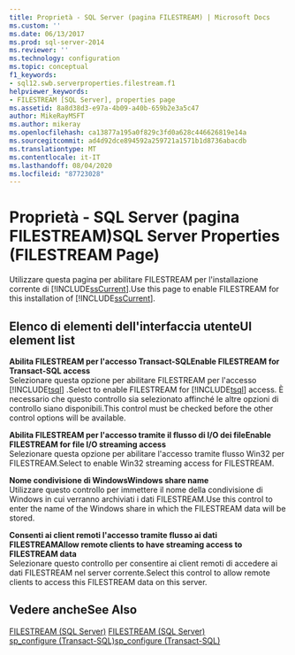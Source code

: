 ```yaml
---
title: Proprietà - SQL Server (pagina FILESTREAM) | Microsoft Docs
ms.custom: ''
ms.date: 06/13/2017
ms.prod: sql-server-2014
ms.reviewer: ''
ms.technology: configuration
ms.topic: conceptual
f1_keywords:
- sql12.swb.serverproperties.filestream.f1
helpviewer_keywords:
- FILESTREAM [SQL Server], properties page
ms.assetid: 8a8d38d3-e97a-4b09-a40b-659b2e3a5c47
author: MikeRayMSFT
ms.author: mikeray
ms.openlocfilehash: ca13877a195a0f829c3fd0a628c446626819e14a
ms.sourcegitcommit: ad4d92dce894592a259721a1571b1d8736abacdb
ms.translationtype: MT
ms.contentlocale: it-IT
ms.lasthandoff: 08/04/2020
ms.locfileid: "87723028"
---
```

# <a name="sql-server-properties-filestream-page"></a><span data-ttu-id="1f057-102">Proprietà - SQL Server (pagina FILESTREAM)</span><span class="sxs-lookup"><span data-stu-id="1f057-102">SQL Server Properties (FILESTREAM Page)</span></span>
  <span data-ttu-id="1f057-103">Utilizzare questa pagina per abilitare FILESTREAM per l'installazione corrente di [!INCLUDE[ssCurrent](../../includes/sscurrent-md.md)].</span><span class="sxs-lookup"><span data-stu-id="1f057-103">Use this page to enable FILESTREAM for this installation of [!INCLUDE[ssCurrent](../../includes/sscurrent-md.md)].</span></span>  
  
## <a name="ui-element-list"></a><span data-ttu-id="1f057-104">Elenco di elementi dell'interfaccia utente</span><span class="sxs-lookup"><span data-stu-id="1f057-104">UI element list</span></span>  
 <span data-ttu-id="1f057-105">**Abilita FILESTREAM per l'accesso Transact-SQL**</span><span class="sxs-lookup"><span data-stu-id="1f057-105">**Enable FILESTREAM for Transact-SQL access**</span></span>  
 <span data-ttu-id="1f057-106">Selezionare questa opzione per abilitare FILESTREAM per l'accesso [!INCLUDE[tsql](../../includes/tsql-md.md)] .</span><span class="sxs-lookup"><span data-stu-id="1f057-106">Select to enable FILESTREAM for [!INCLUDE[tsql](../../includes/tsql-md.md)] access.</span></span> <span data-ttu-id="1f057-107">È necessario che questo controllo sia selezionato affinché le altre opzioni di controllo siano disponibili.</span><span class="sxs-lookup"><span data-stu-id="1f057-107">This control must be checked before the other control options will be available.</span></span>  
  
 <span data-ttu-id="1f057-108">**Abilita FILESTREAM per l'accesso tramite il flusso di I/O dei file**</span><span class="sxs-lookup"><span data-stu-id="1f057-108">**Enable FILESTREAM for file I/O streaming access**</span></span>  
 <span data-ttu-id="1f057-109">Selezionare questa opzione per abilitare l'accesso tramite flusso Win32 per FILESTREAM.</span><span class="sxs-lookup"><span data-stu-id="1f057-109">Select to enable Win32 streaming access for FILESTREAM.</span></span>  
  
 <span data-ttu-id="1f057-110">**Nome condivisione di Windows**</span><span class="sxs-lookup"><span data-stu-id="1f057-110">**Windows share name**</span></span>  
 <span data-ttu-id="1f057-111">Utilizzare questo controllo per immettere il nome della condivisione di Windows in cui verranno archiviati i dati FILESTREAM.</span><span class="sxs-lookup"><span data-stu-id="1f057-111">Use this control to enter the name of the Windows share in which the FILESTREAM data will be stored.</span></span>  
  
 <span data-ttu-id="1f057-112">**Consenti ai client remoti l'accesso tramite flusso ai dati FILESTREAM**</span><span class="sxs-lookup"><span data-stu-id="1f057-112">**Allow remote clients to have streaming access to FILESTREAM data**</span></span>  
 <span data-ttu-id="1f057-113">Selezionare questo controllo per consentire ai client remoti di accedere ai dati FILESTREAM nel server corrente.</span><span class="sxs-lookup"><span data-stu-id="1f057-113">Select this control to allow remote clients to access this FILESTREAM data on this server.</span></span>  
  
## <a name="see-also"></a><span data-ttu-id="1f057-114">Vedere anche</span><span class="sxs-lookup"><span data-stu-id="1f057-114">See Also</span></span>  
 <span data-ttu-id="1f057-115">[FILESTREAM &#40;SQL Server&#41;](../../relational-databases/blob/filestream-sql-server.md) </span><span class="sxs-lookup"><span data-stu-id="1f057-115">[FILESTREAM &#40;SQL Server&#41;](../../relational-databases/blob/filestream-sql-server.md) </span></span>  
 [<span data-ttu-id="1f057-116">sp_configure &#40;Transact-SQL&#41;</span><span class="sxs-lookup"><span data-stu-id="1f057-116">sp_configure &#40;Transact-SQL&#41;</span></span>](/sql/relational-databases/system-stored-procedures/sp-configure-transact-sql)  
  
  

